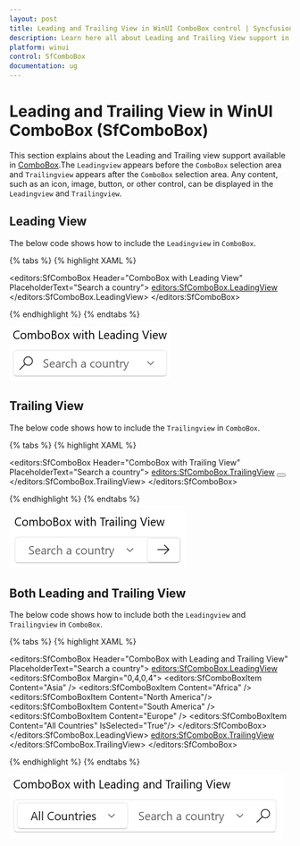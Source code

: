 ```yaml
---
layout: post
title: Leading and Trailing View in WinUI ComboBox control | Syncfusion
description: Learn here all about Leading and Trailing View support in Syncfusion WinUI ComboBox control and more.
platform: winui
control: SfComboBox
documentation: ug
---
```


# Leading  and Trailing View in WinUI ComboBox (SfComboBox)

This section explains about the Leading and Trailing view support available in [ComboBox](https://help.syncfusion.com/cr/winui/Syncfusion.UI.Xaml.Editors.SfComboBox.html).The `Leadingview` appears before the `ComboBox` selection area and `Trailingview` appears after the `ComboBox`  selection area. Any content, such as an icon, image, button, or other control, can be displayed in the `Leadingview` and `Trailingview`.

## Leading View 

The below code shows how to include the `Leadingview` in `ComboBox`.

{% tabs %}
{% highlight XAML %}

<editors:SfComboBox Header="ComboBox with Leading View"                
                    PlaceholderText="Search a country">
        <editors:SfComboBox.LeadingView>
                <Viewbox Height="16"
                         Width="16"
                         Margin="4,0,0,0">
                    <SymbolIcon Symbol="Find" />
                </Viewbox>
        </editors:SfComboBox.LeadingView>
</editors:SfComboBox>

{% endhighlight %}
{% endtabs %}

![Leading View in WinUI ComboBox](Leading_and_Trailing_view_images/Leading-View-in-ComboBox.png)

## Trailing View 

The below code shows how to include the `Trailingview` in `ComboBox`.

{% tabs %}
{% highlight XAML %}

<editors:SfComboBox Header="ComboBox with Trailing View"
                    PlaceholderText="Search a country">
        <editors:SfComboBox.TrailingView>
                <Button>
                    <Viewbox Height="16"
                             Width="16">
                        <FontIcon Glyph="&#xEBE7;" />
                    </Viewbox>
                </Button>
        </editors:SfComboBox.TrailingView>
</editors:SfComboBox>

{% endhighlight %}
{% endtabs %}

![Trailing View in WinUI ComboBox](Leading_and_Trailing_view_images/Trailing-View-in-ComboBox.png)

## Both Leading and Trailing View 

The below code shows how to include both the `Leadingview` and `Trailingview` in `ComboBox`.

{% tabs %}
{% highlight XAML %}

 <editors:SfComboBox Header="ComboBox with Leading and Trailing View"
                     PlaceholderText="Search a country">
        <editors:SfComboBox.LeadingView>
                <editors:SfComboBox Margin="0,4,0,4">
                        <editors:SfComboBoxItem Content="Asia" />
                        <editors:SfComboBoxItem Content="Africa" />
                        <editors:SfComboBoxItem Content="North America"/>
                        <editors:SfComboBoxItem Content="South America" />
                        <editors:SfComboBoxItem Content="Europe" />
                        <editors:SfComboBoxItem Content="All Countries"
                                                IsSelected="True"/>
                </editors:SfComboBox>
        </editors:SfComboBox.LeadingView>
        <editors:SfComboBox.TrailingView>
                <Viewbox Height="16"
                         Width="16"
                         Margin="0,0,8,0">
                    <SymbolIcon Symbol="Find" />
                </Viewbox>
        </editors:SfComboBox.TrailingView>
</editors:SfComboBox>
  
{% endhighlight %}
{% endtabs %}

![Leading and Trailing View in WinUI ComboBox](Leading_and_Trailing_view_images/Leading-and-Trailing-View-in-ComboBox.png)